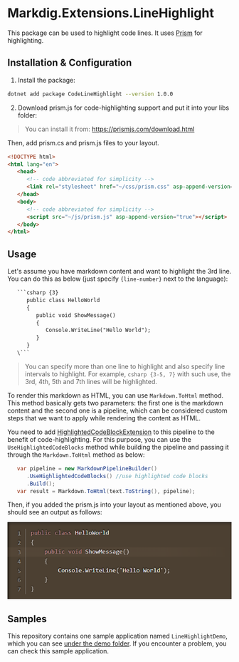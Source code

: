 # Markdig.Extensions.LineHighlight

This package can be used to highlight code lines. It uses [Prism](https://prismjs.com/) for highlighting.

## Installation & Configuration

1. Install the package:

```bash
dotnet add package CodeLineHighlight --version 1.0.0
```

2. Download prism.js for code-highlighting support and put it into your libs folder:

> You can install it from: https://prismjs.com/download.html

Then, add prism.cs and prism.js files to your layout.

```html
<!DOCTYPE html>
<html lang="en">
   <head>
      <!-- code abbreviated for simplicity -->
      <link rel="stylesheet" href="~/css/prism.css" asp-append-version="true"/> 
   </head>
   <body>
      <!-- code abbreviated for simplicity -->
      <script src="~/js/prism.js" asp-append-version="true"></script>  
   </body>
</html>
```

## Usage

Let's assume you have markdown content and want to highlight the 3rd line. You can do this as below (just specify `{line-number}` next to the language):

```html
   ```csharp {3}
      public class HelloWorld 
      {
         public void ShowMessage() 
         {
            Console.WriteLine("Hello World");
         }
      }
   \```
```

> You can specify more than one line to highlight and also specify line intervals to highlight. For example, `csharp {3-5, 7}` with such use, the 3rd, 4th, 5th and 7th lines will be highlighted.

To render this markdown as HTML, you can use `Markdown.ToHtml` method. This method basically gets two parameters: the first one is the markdown content and the second one is a pipeline, which can be considered custom steps that we want to apply while rendering the content as HTML.

You need to add [HighlightedCodeBlockExtension](https://github.com/EngincanV/Markdig.Extensions.LineHighlight/blob/main/src/Markdig.Extensions.LineHighlight/Markdown/Extensions/HighlightedCodeBlockExtension.cs#L8) to this pipeline to the benefit of code-highlighting. For this purpose, you can use the `UseHighlightedCodeBlocks` method while building the pipeline and passing it through the `Markdown.ToHtml` method as below:

```csharp
   var pipeline = new MarkdownPipelineBuilder()
      .UseHighlightedCodeBlocks() //use highlighted code blocks 
      .Build();
   var result = Markdown.ToHtml(text.ToString(), pipeline);
```

Then, if you added the prism.js into your layout as mentioned above, you should see an output as follows:

![](assets/output.png)

## Samples

This repository contains one sample application named `LineHighlightDemo`, which you can see [under the demo folder](demo/LineHighlightDemo/). If you encounter a problem, you can check this sample application.
